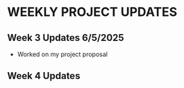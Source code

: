 # WEEKLY PROJECT UPDATES

## Week 3 Updates 6/5/2025

- Worked on my project proposal

## Week 4 Updates
